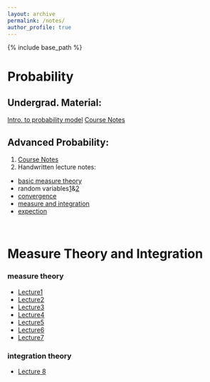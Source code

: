 ```yaml
---
layout: archive
permalink: /notes/
author_profile: true
---
```


{% include base_path %}

# Probability
## Undergrad. Material:<br/>
[Intro. to probability model](/files/introduction-to-probability-model.pdf)
[Course Notes](files/MATH356-Probability.pdf)
## Advanced Probability:<br/>
1. [Course Notes](/files/prob_notes.pdf)
2. Handwritten lecture notes:<br/>
* [basic measure theory](/files/measuretheory.pdf)
* random variables[1](/files/randomvariables_1-11.pdf)&[2](/files/randomvariables_12-16.pdf)
* [convergence](/files/convergenceintegrationexpection_1-6.pdf)
* [measure and integration](/files/convergenceintegrationexpection_7-15.pdf)
* [expection](/files/convergenceintegrationexpection_16-26.pdf)
<br/>

# Measure Theory and Integration
### measure theory
* [Lecture1](/files/Lecture1.pdf)
* [Lecture2](/files/Lecture2.pdf)
* [Lecture3](/files/Lecture3.pdf)
* [Lecture4](/files/Lecture4.pdf)
* [Lecture5](/files/Lecture5.pdf)
* [Lecture6](/files/Lecture6.pdf)
* [Lecture7](/files/Lecture7.pdf)
### integration theory
* [Lecture 8](/files/Lecture_8.pdf)
